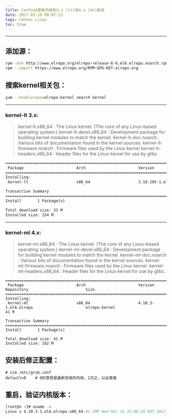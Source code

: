```yaml
---
title: Centos6更新内核到3.x (lt)或4.x (mt)版本
date: 2017-03-19 00:07:13
tags: Centos Linux
toc: true
---
```



---


## 添加源：

``` bash
rpm -Uvh http://www.elrepo.org/elrepo-release-6-6.el6.elrepo.noarch.rpm
rpm --import https://www.elrepo.org/RPM-GPG-KEY-elrepo.org
```

## 搜索kernel相关包：
``` bash
yum --enablerepo=elrepo-kernel search kernel
```

---

### kernel-lt 3.x:

>kernel-lt.x86_64 : The Linux kernel. (The core of any Linux-based operating system.)
kernel-lt-devel.x86_64 : Development package for building kernel modules to match the kernel.
kernel-lt-doc.noarch : Various bits of documentation found in the kernel sources.
kernel-lt-firmware.noarch : Firmware files used by the Linux kernel
kernel-lt-headers.x86_64 : Header files for the Linux kernel for use by glibc

``` bash
============================================================================================================================================
 Package                       Arch                       Version                                   Repository                         Size
============================================================================================================================================
Installing:
 kernel-lt                     x86_64                     3.10.105-1.el6.elrepo                     elrepo-kernel                      33 M

Transaction Summary
============================================================================================================================================
Install       1 Package(s)

Total download size: 33 M
Installed size: 154 M
```

---

### kernel-ml 4.x:

>kernel-ml.x86_64 : The Linux kernel. (The core of any Linux-based operating system.)
kernel-ml-devel.x86_64 : Development package for building kernel modules to match the kernel.
kernel-ml-doc.noarch : Various bits of documentation found in the kernel sources.
kernel-ml-firmware.noarch : Firmware files used by the Linux kernel.
kernel-ml-headers.x86_64 : Header files for the Linux kernel for use by glibc.


```
============================================================================================================================================
 Package                       Arch                       Version                                   Repository                         Size
============================================================================================================================================
Installing:
 kernel-ml                     x86_64                     4.10.3-1.el6.elrepo                       elrepo-kernel                      41 M

Transaction Summary
============================================================================================================================================
Install       1 Package(s)

Total download size: 41 M
Installed size: 182 M
```

## 安装后修正配置：
```
# vim /etc/grub.conf
default=0    # 0的意思是最新安装的内核，1次之，以此类推
```

## 重启，验证内核版本：
``` bash
[root@x ~]# uname -a
Linux x 4.10.3-1.el6.elrepo.x86_64 #1 SMP Wed Mar 15 15:09:10 EDT 2017 x86_64 x86_64 x86_64 GNU/Linux
```
